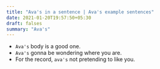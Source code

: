 ```yaml
---
title: "Ava's in a sentence | Ava's example sentences"
date: 2021-01-20T19:57:50+05:30
draft: falses
summary: "Ava's"
---
```

- `Ava's` body is a good one.
- `Ava's` gonna be wondering where you are.
- For the record, `ava's` not pretending to like you.
                 
